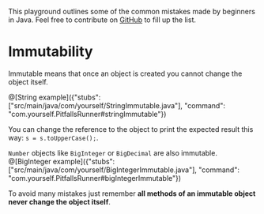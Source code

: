 This playground outlines some of the common mistakes made by beginners in Java. Feel free to contribute on [GitHub](https://github.com) to fill up the list.

# Immutability

Immutable means that once an object is created you cannot change the object itself.

@[String example]({"stubs": ["src/main/java/com/yourself/StringImmutable.java"], "command": "com.yourself.PitfallsRunner#stringImmutable"})

You can change the reference to the object to print the expected result this way: `s = s.toUpperCase();`.

`Number` objects like `BigInteger` or `BigDecimal` are also immutable.
@[BigInteger example]({"stubs": ["src/main/java/com/yourself/BigIntegerImmutable.java"], "command": "com.yourself.PitfallsRunner#bigIntegerImmutable"})

To avoid many mistakes just remember **all methods of an immutable object never change the object itself**.